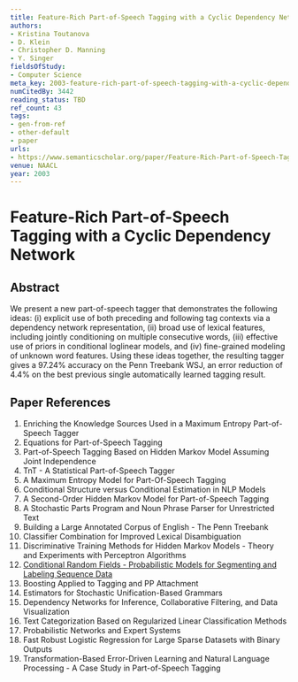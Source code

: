 ```yaml
---
title: Feature-Rich Part-of-Speech Tagging with a Cyclic Dependency Network
authors:
- Kristina Toutanova
- D. Klein
- Christopher D. Manning
- Y. Singer
fieldsOfStudy:
- Computer Science
meta_key: 2003-feature-rich-part-of-speech-tagging-with-a-cyclic-dependency-network
numCitedBy: 3442
reading_status: TBD
ref_count: 43
tags:
- gen-from-ref
- other-default
- paper
urls:
- https://www.semanticscholar.org/paper/Feature-Rich-Part-of-Speech-Tagging-with-a-Cyclic-Toutanova-Klein/eb42a490cf4f186d3383c92963817d100afd81e2?sort=total-citations
venue: NAACL
year: 2003
---
```


# Feature-Rich Part-of-Speech Tagging with a Cyclic Dependency Network

## Abstract

We present a new part-of-speech tagger that demonstrates the following ideas: (i) explicit use of both preceding and following tag contexts via a dependency network representation, (ii) broad use of lexical features, including jointly conditioning on multiple consecutive words, (iii) effective use of priors in conditional loglinear models, and (iv) fine-grained modeling of unknown word features. Using these ideas together, the resulting tagger gives a 97.24% accuracy on the Penn Treebank WSJ, an error reduction of 4.4% on the best previous single automatically learned tagging result.

## Paper References

1. Enriching the Knowledge Sources Used in a Maximum Entropy Part-of-Speech Tagger
2. Equations for Part-of-Speech Tagging
3. Part-of-Speech Tagging Based on Hidden Markov Model Assuming Joint Independence
4. TnT - A Statistical Part-of-Speech Tagger
5. A Maximum Entropy Model for Part-Of-Speech Tagging
6. Conditional Structure versus Conditional Estimation in NLP Models
7. A Second-Order Hidden Markov Model for Part-of-Speech Tagging
8. A Stochastic Parts Program and Noun Phrase Parser for Unrestricted Text
9. Building a Large Annotated Corpus of English - The Penn Treebank
10. Classifier Combination for Improved Lexical Disambiguation
11. Discriminative Training Methods for Hidden Markov Models - Theory and Experiments with Perceptron Algorithms
12. [Conditional Random Fields - Probabilistic Models for Segmenting and Labeling Sequence Data](2001-conditional-random-fields-probabilistic-models-for-segmenting-and-labeling-sequence-data)
13. Boosting Applied to Tagging and PP Attachment
14. Estimators for Stochastic Unification-Based Grammars
15. Dependency Networks for Inference, Collaborative Filtering, and Data Visualization
16. Text Categorization Based on Regularized Linear Classification Methods
17. Probabilistic Networks and Expert Systems
18. Fast Robust Logistic Regression for Large Sparse Datasets with Binary Outputs
19. Transformation-Based Error-Driven Learning and Natural Language Processing - A Case Study in Part-of-Speech Tagging
